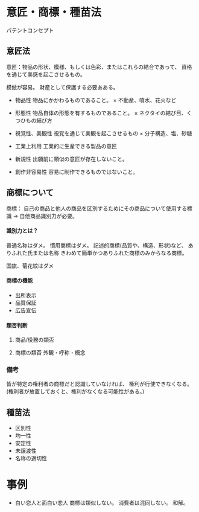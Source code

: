 # 意匠・商標・種苗法

パテントコンセプト

## 意匠法
意匠：物品の形状、模様、もしくは色彩、またはこれらの結合であって、
資格を通じて美感を起こさせるもの。

模倣が容易。
財産として保護する必要あある。

- 物品性
物品にかかわるものであること。
× 不動産、噴水、花火など

- 形態性
物品自体の形態を有するものであること。
× ネクタイの結び目、くつひもの結び方

- 視覚性、美観性
視覚を通じて美観を起こさせるもの
× 分子構造、塩、砂糖

- 工業上利用
工業的に生産できる製品の意匠

- 新規性
出願前に類似の意匠が存在しないこと。

- 創作非容易性
容易に制作できるものではないこと。

## 商標について
商標：
自己の商品と他人の商品を区別するためにその商品について使用する標識
→ 自他商品識別力が必要。

#### 識別力とは？
普通名称はダメ。
慣用商標はダメ。
記述的商標(品質や、構造、形状)など、
ありふれた氏または名称
きわめて簡単かつありふれた商標のみからなる商標。
<!-- 需要者が何人かの業務にかかわるであることを認識できない商標。 -->
国旗、菊花紋はダメ

#### 商標の機能
- 出所表示
- 品質保証
- 広告宣伝

#### 類否判断
1. 商品/役務の類否

2. 商標の類否
外観・呼称・概念

### 備考
皆が特定の権利者の商標だと認識していなければ、
権利が行使できなくなる。
(権利者が放置しておくと、権利がなくなる可能性がある。)


## 種苗法
- 区別性
- 均一性
- 安定性
- 未譲渡性
- 名称の適切性

# 事例
- 白い恋人と面白い恋人
商標は類似しない。
消費者は混同しない。
和解。




